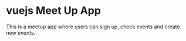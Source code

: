 # vuejs Meet Up App
 This is a meetup app where users can sign up, check events and create new events.
